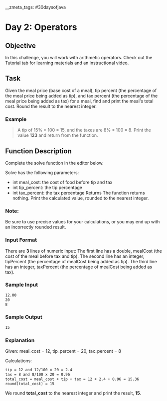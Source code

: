 __zmeta_tags: #30daysofjava
# Day 2: Operators

## Objective
In this challenge, you will work with arithmetic operators. Check out the Tutorial tab for learning materials and an instructional video.

## Task
Given the meal price (base cost of a meal), tip percent (the percentage of the meal price being added as tip), and tax percent (the percentage of the meal price being added as tax) for a meal, find and print the meal's total cost. Round the result to the nearest integer.

### Example

> A tip of 15% * 100 = 15, and the taxes are 8% * 100 = 8. Print the value **123** and return from the function.



## Function Description
Complete the solve function in the editor below. 

Solve has the following parameters:

* int meal_cost: the cost of food before tip and tax
* int tip_percent: the tip percentage
* int tax_percent: the tax percentage
Returns The function returns nothing. Print the calculated value, rounded to the nearest integer.

### Note:
Be sure to use precise values for your calculations, or you may end up with an incorrectly rounded result.

### Input Format
There are **3** lines of numeric input:
The first line has a double, mealCost (the cost of the meal before tax and tip).
The second line has an integer, tipPercent (the percentage of mealCost  being added as tip).
The third line has an integer, taxPercent (the percentage of  mealCost being added as tax).

### Sample Input
```txt
12.00
20
8
```
### Sample Output
```txt
15
```

### Explanation

Given:
meal_cost = 12, tip_percent = 20, tax_percent = 8

Calculations:

```txt
tip = 12 and 12/100 x 20 = 2.4
tax = 8 and 8/100 x 20 = 0.96
total_cost = meal_cost + tip + tax = 12 + 2.4 + 0.96 = 15.36
round(total_cost) = 15

```

We round **total_cost** to the nearest integer and print the result, **15**.